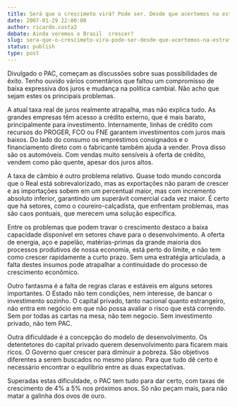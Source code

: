 ```yaml
---
title: Será que o crescimeto virá? Pode ser. Desde que acertemos na estratégia e nas expectativas.
date: 2007-01-29 22:00:00
author: ricardo.costa3
debate: Ainda veremos o Brasil  crescer?
slug: sera-que-o-crescimeto-vira-pode-ser-desde-que-acertemos-na-estrategia-e-nas-expectativas
status: publish 
type: post
---
```


Divulgado o PAC, começam as discussões sobre suas possibilidades de êxito. Tenho ouvido vários comentários que faltou um compromisso de baixa expressiva dos juros e mudança na política cambial. Não acho que sejam estes os principais problemas.  

A atual taxa real de juros realmente atrapalha, mas não explica tudo. As grandes empresas têm acesso a crédito externo, que é mais barato, principalmente para investimento. Internamente, linhas de crédito com recursos do PROGER, FCO ou FNE garantem investimentos com juros mais baixos. Do lado do consumo os empréstimos consignados e o financiamento direto com o fabricante também ajuda a vender. Prova disso são os automóveis. Com vendas muito sensíveis à oferta de crédito, vendem como pão quente, apesar dos juros altos.  

A taxa de câmbio é outro problema relativo. Quase todo mundo concorda que o Real está sobrevalorizado, mas as exportações não param de crescer e as importações sobem em um percentual maior, mas com incremento absoluto inferior, garantindo um superávit comercial cada vez maior. É certo que há setores, como o coureiro-calçadista, que enfrentam problemas, mas são caos pontuais, que merecem uma solução específica.  

Entre os problemas que podem travar o crescimento destaco a baixa capacidade disponível em setores chave para o desenvolvimento. A oferta de energia, aço e papelão, matérias-primas da grande maioria dos processos produtivos de nossa economia, está perto do limite, e não tem como crescer rapidamente a curto prazo. Sem uma estratégia articulada, a falta destes insumos pode atrapalhar a continuidade do processo de crescimento econômico.  

Outro fantasma é a falta de regras claras e estáveis em alguns setores importantes. O Estado não tem condições, nem interesse, de bancar o investimento sozinho. O capital privado, tanto nacional quanto estrangeiro, não entra em negócio em que não possa avaliar o risco que está correndo. Sem por todas as cartas na mesa, não tem negocio. Sem investimento privado, não tem PAC.  

Outra dificuldade é a concepção do modelo de desenvolvimento. Os detentetores do capital privado querem desenvolvimento para ficarem mais ricos. O Governo quer crescer para diminuir a pobreza. São objetivos diferentes a serem buscados no mesmo plano. Para que tudo dê certo é necessário encontrar o equilíbrio entre as duas expectativas.  

Superadas estas dificuldade, o PAC tem tudo para dar certo, com taxas de crescimento de 4% a 5% nos próximos anos. Só não peçam mais, para não matar a galinha dos ovos de ouro.
